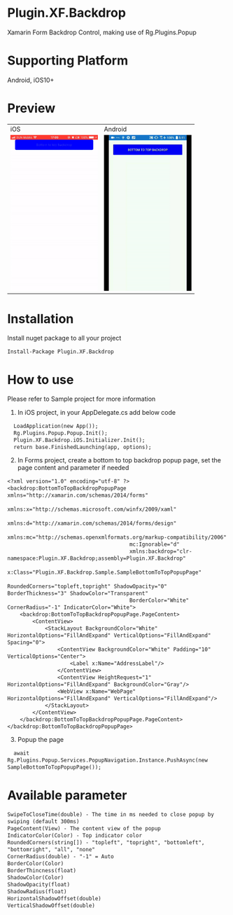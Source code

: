 # Plugin.XF.Backdrop
Xamarin Form Backdrop Control, making use of Rg.Plugins.Popup

# Supporting Platform
Android, iOS10+

# Preview
<table>
  <tr>
    <td>iOS
    </td>
      <td>Android
        </td>
  </tr>
    <tr>
    <td><img src="https://github.com/JimmyPun610/Plugin.XF.Backdrop/blob/master/iOSPreview.gif" width="200">
    </td>
      <td><img src="https://github.com/JimmyPun610/Plugin.XF.Backdrop/blob/master/AndroidPreview.gif" width="200">
        </td>
  </tr>
  </table>
  

# Installation
Install nuget package to all your project
```
Install-Package Plugin.XF.Backdrop
```
# How to use
Please refer to Sample project for more information
1. In iOS project, in your AppDelegate.cs add below code
```
  LoadApplication(new App());
  Rg.Plugins.Popup.Popup.Init();
  Plugin.XF.Backdrop.iOS.Initializer.Init();
  return base.FinishedLaunching(app, options);
```

2. In Forms project, create a bottom to top backdrop popup page, set the page content and parameter if needed
```
<?xml version="1.0" encoding="utf-8" ?>
<backdrop:BottomToTopBackdropPopupPage xmlns="http://xamarin.com/schemas/2014/forms"
                                       xmlns:x="http://schemas.microsoft.com/winfx/2009/xaml"
                                       xmlns:d="http://xamarin.com/schemas/2014/forms/design"
                                       xmlns:mc="http://schemas.openxmlformats.org/markup-compatibility/2006"
                                       mc:Ignorable="d"
                                       xmlns:backdrop="clr-namespace:Plugin.XF.Backdrop;assembly=Plugin.XF.Backdrop"
                                       x:Class="Plugin.XF.Backdrop.Sample.SampleBottomToTopPopupPage"
                                       RoundedCorners="topleft,topright" ShadowOpacity="0" BorderThickness="3" ShadowColor="Transparent"
                                       BorderColor="White" CornerRadius="-1" IndicatorColor="White">
    <backdrop:BottomToTopBackdropPopupPage.PageContent>
        <ContentView>
            <StackLayout BackgroundColor="White" HorizontalOptions="FillAndExpand" VerticalOptions="FillAndExpand" Spacing="0">
                <ContentView BackgroundColor="White" Padding="10" VerticalOptions="Center">
                    <Label x:Name="AddressLabel"/>
                </ContentView>
                <ContentView HeightRequest="1" HorizontalOptions="FillAndExpand" BackgroundColor="Gray"/>
                <WebView x:Name="WebPage" HorizontalOptions="FillAndExpand" VerticalOptions="FillAndExpand"/>
            </StackLayout>
        </ContentView>
    </backdrop:BottomToTopBackdropPopupPage.PageContent>
</backdrop:BottomToTopBackdropPopupPage>
```
3. Popup the page
```
  await Rg.Plugins.Popup.Services.PopupNavigation.Instance.PushAsync(new SampleBottomToTopPopupPage());
```

# Available parameter
```
SwipeToCloseTime(double) - The time in ms needed to close popup by swiping (default 300ms)
PageContent(View) - The content view of the popup
IndicatorColor(Color) - Top indicator color
RoundedCorners(string[]) - "topleft", "topright", "bottomleft", "bottomright", "all", "none"
CornerRadius(double) - "-1" = Auto
BorderColor(Color)
BorderThincness(float)
ShadowColor(Color)
ShadowOpacity(float)
ShadowRadius(float)
HorizontalShadowOffset(double)
VerticalShadowOffset(double)
```
